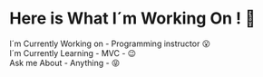 
# Here is What I´m Working On ! :calendar:<br/>
I´m Currently Working on - Programming instructor :open_mouth:<br/>
I´m Currently Learning - MVC - :wink:<br/>
Ask me About - Anything - :stuck_out_tongue_closed_eyes:<br/>
<br/>


